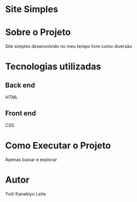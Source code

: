 # Site Simples


# Sobre o Projeto

Site simples desenvolvido no meu tempo livre como diversão

# Tecnologias utilizadas

## Back end
HTML

## Front end
CSS

# Como Executar o Projeto
Apenas baixar e explorar

# Autor
Yuiti Kanekiyo Leite
